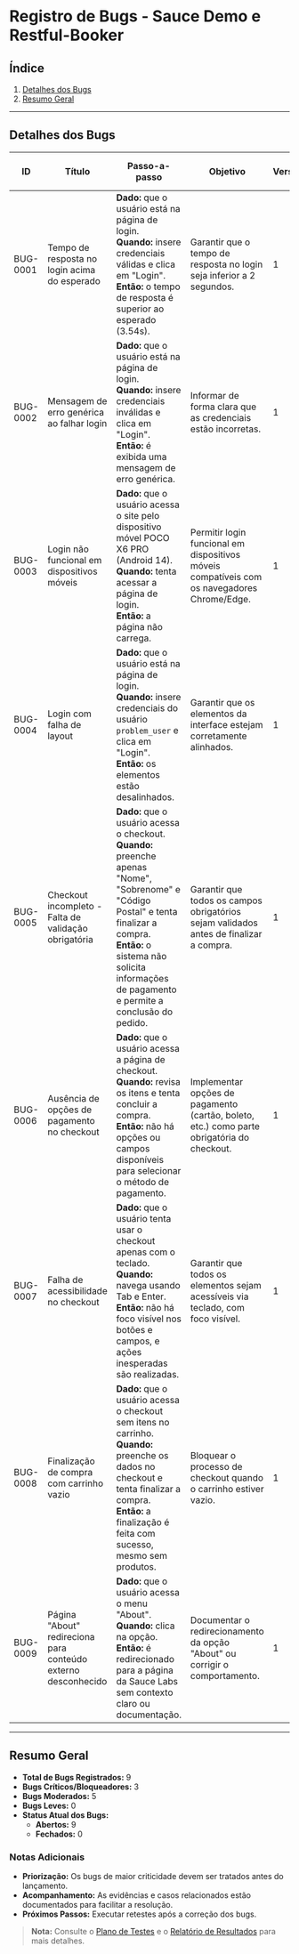 # Registro de Bugs - Sauce Demo e Restful-Booker

## Índice
1. [Detalhes dos Bugs](#detalhes-dos-bugs)  
2. [Resumo Geral](#resumo-geral)  

---

## Detalhes dos Bugs

| **ID**      | **Título**                                         | **Passo-a-passo**                                                                                                                                                           | **Objetivo**                                                                                | **Versão** | **Plataforma** | **Navegador**     | **Criticidade** | **Status** | **Evidência**                                                                                              | **Caso de Teste Relacionado** |
|-------------|---------------------------------------------------|---------------------------------------------------------------------------------------------------------------------------------------------------------------------------|--------------------------------------------------------------------------------------------|------------|----------------|-------------------|-----------------|------------|------------------------------------------------------------------------------------------------------------|--------------------------------|
| BUG-0001    | Tempo de resposta no login acima do esperado       | **Dado:** que o usuário está na página de login.<br>**Quando:** insere credenciais válidas e clica em "Login".<br>**Então:** o tempo de resposta é superior ao esperado (3.54s). | Garantir que o tempo de resposta no login seja inferior a 2 segundos.                      | 1          | Windows        | Chrome/Edge       | Alta            | Aberto     | [Ver Evidência](https://terabox.com/s/1n6mXASr--7qBy0lObrCBZg)                                            | LG-NF-002                      |
| BUG-0002    | Mensagem de erro genérica ao falhar login          | **Dado:** que o usuário está na página de login.<br>**Quando:** insere credenciais inválidas e clica em "Login".<br>**Então:** é exibida uma mensagem de erro genérica.      | Informar de forma clara que as credenciais estão incorretas.                                | 1          | Windows        | Chrome/Edge       | Moderada        | Aberto     | [Ver Evidência](https://terabox.com/s/1n6mXASr--7qBy0lObrCBZg)                                            | LG-002                        |
| BUG-0003    | Login não funcional em dispositivos móveis         | **Dado:** que o usuário acessa o site pelo dispositivo móvel POCO X6 PRO (Android 14).<br>**Quando:** tenta acessar a página de login.<br>**Então:** a página não carrega.  | Permitir login funcional em dispositivos móveis compatíveis com os navegadores Chrome/Edge. | 1          | Android 14     | Chrome/Edge       | Alta            | Aberto     | [Ver Evidência](https://terabox.com/s/1n6mXASr--7qBy0lObrCBZg)                                            | LG-NF-004                      |
| BUG-0004    | Login com falha de layout                         | **Dado:** que o usuário está na página de login.<br>**Quando:** insere credenciais do usuário `problem_user` e clica em "Login".<br>**Então:** os elementos estão desalinhados. | Garantir que os elementos da interface estejam corretamente alinhados.                     | 1          | Windows        | Chrome/Edge       | Moderada        | Aberto     | [Ver Evidência](https://terabox.com/s/1n6mXASr--7qBy0lObrCBZg)                                            | LG-008                        |
| BUG-0005    | Checkout incompleto - Falta de validação obrigatória | **Dado:** que o usuário acessa o checkout.<br>**Quando:** preenche apenas "Nome", "Sobrenome" e "Código Postal" e tenta finalizar a compra.<br>**Então:** o sistema não solicita informações de pagamento e permite a conclusão do pedido. | Garantir que todos os campos obrigatórios sejam validados antes de finalizar a compra.     | 1          | Windows        | Chrome/Edge       | Crítica         | Aberto     | [Ver Evidência](https://terabox.com/s/1n6mXASr--7qBy0lObrCBZg)                                            | FC-004                        |
| BUG-0006    | Ausência de opções de pagamento no checkout        | **Dado:** que o usuário acessa a página de checkout.<br>**Quando:** revisa os itens e tenta concluir a compra.<br>**Então:** não há opções ou campos disponíveis para selecionar o método de pagamento. | Implementar opções de pagamento (cartão, boleto, etc.) como parte obrigatória do checkout. | 1          | Windows        | Chrome/Edge       | Crítica         | Aberto     | [Ver Evidência](https://terabox.com/s/1n6mXASr--7qBy0lObrCBZg)                                            | FC-003                        |
| BUG-0007    | Falha de acessibilidade no checkout                | **Dado:** que o usuário tenta usar o checkout apenas com o teclado.<br>**Quando:** navega usando Tab e Enter.<br>**Então:** não há foco visível nos botões e campos, e ações inesperadas são realizadas. | Garantir que todos os elementos sejam acessíveis via teclado, com foco visível.           | 1          | Windows        | Chrome/Edge       | Moderada        | Aberto     | [Ver Evidência](https://terabox.com/s/1n6mXASr--7qBy0lObrCBZg)                                            | FC-NF-004                      |
| BUG-0008    | Finalização de compra com carrinho vazio           | **Dado:** que o usuário acessa o checkout sem itens no carrinho.<br>**Quando:** preenche os dados no checkout e tenta finalizar a compra.<br>**Então:** a finalização é feita com sucesso, mesmo sem produtos. | Bloquear o processo de checkout quando o carrinho estiver vazio.                          | 1          | Windows        | Chrome/Edge       | Crítica         | Aberto     | [Ver Evidência](https://terabox.com/s/1n6mXASr--7qBy0lObrCBZg)                                            | RC-002                        |
| BUG-0009    | Página "About" redireciona para conteúdo externo desconhecido | **Dado:** que o usuário acessa o menu "About".<br>**Quando:** clica na opção.<br>**Então:** é redirecionado para a página da Sauce Labs sem contexto claro ou documentação. | Documentar o redirecionamento da opção "About" ou corrigir o comportamento.                | 1          | Windows        | Chrome/Edge       | Moderada        | Aberto     | [Ver Evidência](https://terabox.com/s/1n6mXASr--7qBy0lObrCBZg)                                            | NP-005                        |

---

## Resumo Geral

- **Total de Bugs Registrados:** 9
- **Bugs Críticos/Bloqueadores:** 3
- **Bugs Moderados:** 5
- **Bugs Leves:** 0
- **Status Atual dos Bugs:**
  - **Abertos:** 9
  - **Fechados:** 0

### Notas Adicionais
- **Priorização:** Os bugs de maior criticidade devem ser tratados antes do lançamento.
- **Acompanhamento:** As evidências e casos relacionados estão documentados para facilitar a resolução.
- **Próximos Passos:** Executar retestes após a correção dos bugs.

> **Nota:** Consulte o [Plano de Testes](./plano-testes.md) e o [Relatório de Resultados](./relatorio-resultados.md) para mais detalhes.
